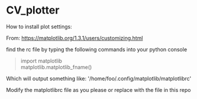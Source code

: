 ﻿# CV_plotter

How to install plot settings:

From:
https://matplotlib.org/1.3.1/users/customizing.html

find the rc file by typing the following commands into your python console

> import matplotlib   
> matplotlib.matplotlib_fname()   

Which will output something like:
'/home/foo/.config/matplotlib/matplotlibrc'

Modify the matplotlibrc file as you please or replace with the file in this repo
